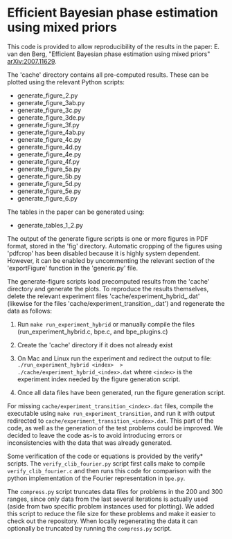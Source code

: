 # Efficient Bayesian phase estimation using mixed priors

This code is provided to allow reproducibility of the results in the paper:
E. van den Berg, "Efficient Bayesian phase estimation using mixed priors"
[arXiv:2007.11629](https://arxiv.org/abs/2007.11629).

The 'cache' directory contains all pre-computed results. These can be
plotted using the relevant Python scripts:

*  generate_figure_2.py
*  generate_figure_3ab.py
*  generate_figure_3c.py
*  generate_figure_3de.py
*  generate_figure_3f.py
*  generate_figure_4ab.py
*  generate_figure_4c.py
*  generate_figure_4d.py
*  generate_figure_4e.py
*  generate_figure_4f.py
*  generate_figure_5a.py
*  generate_figure_5b.py
*  generate_figure_5d.py
*  generate_figure_5e.py
*  generate_figure_6.py

The tables in the paper can be generated using:

*  generate_tables_1_2.py

The output of the generate figure scripts is one or more figures in PDF format,
stored in the 'fig' directory. Automatic cropping of the figures using 'pdfcrop'
has been disabled because it is highly system dependent. However, it can be
enabled by uncommenting the relevant section of the 'exportFigure' function in
the 'generic.py' file.

The generate-figure scripts load precomputed results from the 'cache' directory
and generate the plots. To reproduce the results themselves, delete the relevant
experiment files 'cache/experiment_hybrid_<index>.dat' (likewise for the files
'cache/experiment_transition_<index>.dat') and regenerate the data as follows:

1. Run `make run_experiment_hybrid` or manually compile the files
   (run_experiment_hybrid.c, bpe.c, and bpe_plugins.c)

2. Create the 'cache' directory if it does not already exist

3. On Mac and Linux run the experiment and redirect the output to file:
     `./run_experiment_hybrid <index>  > ./cache/experiment_hybrid_<index>.dat`
   where `<index>` is the experiment index needed by the figure generation script.

4. Once all data files have been generated, run the figure generation script.

For missing `cache/experiment_transition_<index>.dat` files, compile the
executable using `make run_experiment_transition`, and run it with
output redirected to `cache/experiment_transition_<index>.dat`. This part of
the code, as well as the generation of the test problems could be improved.
We decided to leave the code as-is to avoid introducing errors or inconsistencies
with the data that was already generated.

Some verification of the code or equations is provided by
the verify* scripts. The `verify_clib_fourier.py` script first calls make
to compile `verify_clib_fourier.c` and then runs this code for comparison
with the python implementation of the Fourier representation in `bpe.py`.

The `compress.py` script truncates data files for problems in the 200 and 300
ranges, since only data from the last several iterations is actually used
(aside from two specific problem instances used for plotting). We added this
script to reduce the file size for these problems and make it easier to check
out the repository. When locally regenerating the data it can optionally be
truncated by running the `compress.py` script.


